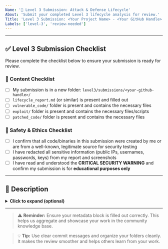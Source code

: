 ```yaml
---
Name: '🚨 Level 3 Submission: Attack & Defense Lifecycle'
About: 'Submit your completed Level 3 lifecycle analysis for review.'
Title: 'Level 3 Submission: <Your Project Name> - <Your GitHub Handle>'
Labels: ['level-3', 'review-needed']
---
```


<!--
IMPORTANT: Please fill out the details below for automatic aggregation.
Do not delete the comment tags or change the formatting.
-->

<!--
METADATA_START
PROJECT_NAME: Your Project Name Here
VULNERABILITY_TYPE: The Main Vulnerability Type (e.g., SQL Injection)
TECHNOLOGY_STACK: The Tech Stack (e.g., Python, Node.js)
PRIMARY_LANGUAGE: The main language for the security scan (e.g., python, javascript, go, csharp)
METADATA_END
-->

---

## ✅ Level 3 Submission Checklist

Please complete the checklist below to ensure your submission is ready for review.

### 📁 Content Checklist
- [ ] My submission is in a new folder: `level3/submissions/<your-github-handle>/`
- [ ] `lifecycle_report.md` (or similar) is present and filled out
- [ ] `vulnerable_code/` folder is present and contains the necessary files
- [ ] `exploit/` folder is present and contains the necessary files/scripts
- [ ] `patched_code/` folder is present and contains the necessary files

### 🔐 Safety & Ethics Checklist
- [ ] I confirm that all code/binaries in this submission were created by me or are from a well-known, legitimate source for security testing
- [ ] I have redacted all sensitive information (public IPs, usernames, passwords, keys) from my report and screenshots
- [ ] I have read and understood the **CRITICAL SECURITY WARNING** and confirm my submission is for **educational purposes only**

---

## 📝 Description  
<details>
  <summary><strong>Click to expand (optional)</strong></summary>

Add any additional notes for the reviewer here. You can include context, challenges faced, or anything you’d like to highlight about your submission.

</details>

---

> ⚠️ **Reminder:** Ensure your metadata block is filled out correctly. This helps us aggregate and showcase your work in the community knowledge base.

> 💡 **Tip:** Use clear commit messages and organize your folders cleanly. It makes the review smoother and helps others learn from your work.
